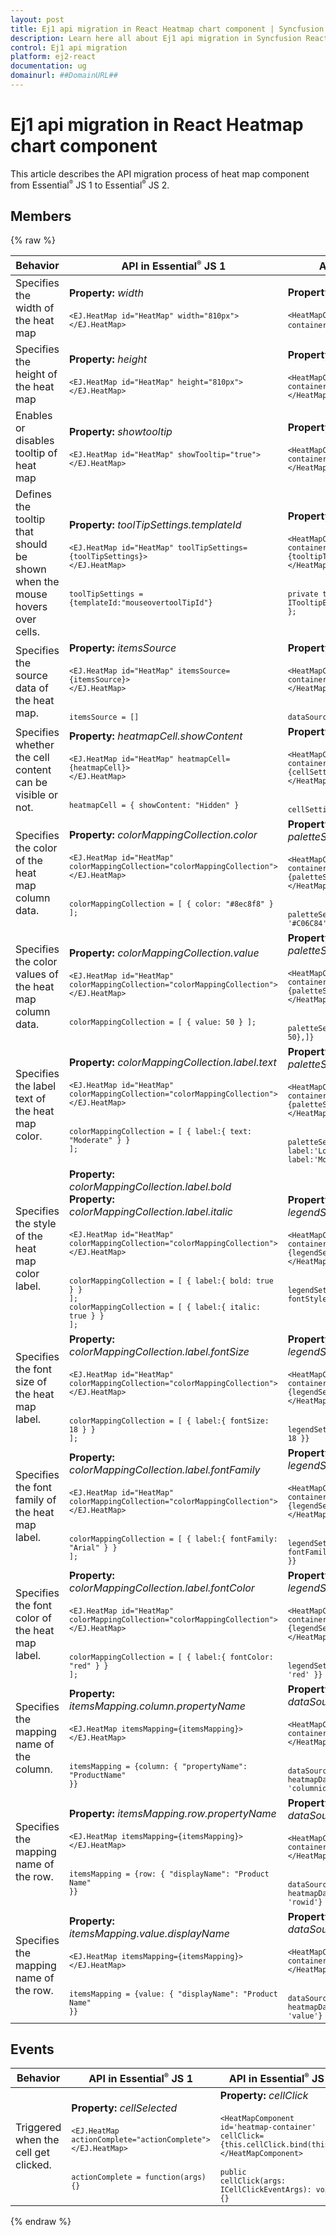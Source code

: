 ```yaml
---
layout: post
title: Ej1 api migration in React Heatmap chart component | Syncfusion
description: Learn here all about Ej1 api migration in Syncfusion React Heatmap chart component of Syncfusion Essential JS 2 and more.
control: Ej1 api migration 
platform: ej2-react
documentation: ug
domainurl: ##DomainURL##
---
```


# Ej1 api migration in React Heatmap chart component

This article describes the API migration process of heat map component from Essential<sup style="font-size:70%">&reg;</sup> JS 1 to Essential<sup style="font-size:70%">&reg;</sup> JS 2.

## Members

{% raw %}

| **Behavior** | **API in Essential<sup style="font-size:70%">&reg;</sup> JS 1** | **API in Essential<sup style="font-size:70%">&reg;</sup> JS 2** |
| --- | --- | --- |
| Specifies the width of the heat map | **Property:**  *width*<br/><br/><code>`<EJ.HeatMap id="HeatMap" width="810px">`<br/>`</EJ.HeatMap>`</code>| **Property:**  *width*<br/><br/><code>`<HeatMapComponent id='heatmap-container' width={'300px'}>`</HeatMapComponent>`</code>|
| Specifies the height of the heat map| **Property:**  *height*<br/><br/><code>`<EJ.HeatMap id="HeatMap" height="810px">`<br/>`</EJ.HeatMap>`</code>| **Property:**  *height*<br/><br/><code>`<HeatMapComponent id='heatmap-container' height={'300px'}>`<br/>`</HeatMapComponent>`</code>|
| Enables or disables tooltip of heat map| **Property:**  *showtooltip*<br/><br/><code>`<EJ.HeatMap id="HeatMap" showTooltip="true">`<br/>`</EJ.HeatMap>`</code>| **Property:**  *showTooltip*<br/><br/><code>`<HeatMapComponent id='heatmap-container' showTooltip = { true }>`<br/>`</HeatMapComponent>`</code>|
| Defines the tooltip that should be shown when the mouse hovers over cells.| **Property:**  *toolTipSettings.templateId*<br/><br/><code>`<EJ.HeatMap id="HeatMap" toolTipSettings={toolTipSettings}>`<br/>`</EJ.HeatMap>`<br> <br><code>toolTipSettings = {templateId:"mouseovertoolTipId"}</code>|**Property:**  *tooltipRender*<br/><br/><code>`<HeatMapComponent id='heatmap-container' tooltipRender={tooltipTemplate}>`<br/>`</HeatMapComponent>`<br> <br><code>private tooltipTemplate(args: ITooltipEventArgs): void { };</code>|
| Specifies the source data of the heat map.| **Property:**  *itemsSource*<br/><br/><code>`<EJ.HeatMap id="HeatMap" itemsSource={itemsSource}>`<br/>`</EJ.HeatMap>`<br> <br><code>itemsSource = []</code>| **Property:**  *dataSource*<br/><br/><code>`<HeatMapComponent id='heatmap-container' dataSource={dataSource}>`<br>`</HeatMapComponent>`<br> <br><code>dataSource = []</code>|
| Specifies whether the cell content can be visible or not.| **Property:**  *heatmapCell.showContent*<br/><br/><code>`<EJ.HeatMap id="HeatMap" heatmapCell={heatmapCell}>`<br/>`</EJ.HeatMap>`<br> <br><code>heatmapCell = { showContent: "Hidden" }</code>| **Property:**  *cellSettings.showLabel* <br><br><code>`<HeatMapComponent id='heatmap-container' cellSettings={cellSettings}>`<br>`</HeatMapComponent>`<br> <br><code>cellSettings = {showLabel: false}</code>|
| Specifies the color of the heat map column data.| **Property:**  *colorMappingCollection.color*<br/><br/><code>`<EJ.HeatMap id="HeatMap" colorMappingCollection="colorMappingCollection">`<br>`</EJ.HeatMap>`<br> <br><code>colorMappingCollection = [ { color: "#8ec8f8" } ];</code>| **Property:**  *paletteSettings.palette.color*<br/><br/><code>`<HeatMapComponent id='heatmap-container' paletteSettings={paletteSettings}>`<br>`</HeatMapComponent>`<br> <br><code>paletteSettings = {palette: [{ color: '#C06C84'},]}</code>|
| Specifies the color values of the heat map column data.| **Property:**  *colorMappingCollection.value*<br/><br/><code>`<EJ.HeatMap id="HeatMap" colorMappingCollection="colorMappingCollection">`<br>`</EJ.HeatMap>`<br> <br><code>colorMappingCollection = [ { value: 50 } ];</code>| **Property:**  *paletteSettings.palette.value*<br/><br/><code>`<HeatMapComponent id='heatmap-container' paletteSettings={paletteSettings}>`<br>`</HeatMapComponent>`<br> <br><code>paletteSettings = {palette: [{ value: 50},]}</code>|
| Specifies the label text of the heat map color.| **Property:**  *colorMappingCollection.label.text*<br/><br/><code>`<EJ.HeatMap id="HeatMap" colorMappingCollection="colorMappingCollection">`<br>`</EJ.HeatMap>`<br> <br><code>colorMappingCollection = [ { label:{ text: "Moderate" } } ];</code>| **Property:**  *paletteSettings.palette.label*<br/><br/><code>`<HeatMapComponent id='heatmap-container' paletteSettings={paletteSettings}>`<br>`</HeatMapComponent>`<br> <br><code>paletteSettings = {palette: [{ label:'Low' },{ label:'Moderate' }]}</code>|
| Specifies the style of the heat map color label.| **Property:**  *colorMappingCollection.label.bold* **Property:**  *colorMappingCollection.label.italic*<br/><br/><code>`<EJ.HeatMap id="HeatMap" colorMappingCollection="colorMappingCollection">`<br>`</EJ.HeatMap>`<br> <br><code>colorMappingCollection = [ { label:{ bold: true } } ];<br>colorMappingCollection = [ { label:{ italic: true } } ];</code>| **Property:**  *legendSettings.textStyle.fontStyle*<br/><br/><code>`<HeatMapComponent id='heatmap-container' legendSettings={legendSettings}>`<br>`</HeatMapComponent>`<br> <br><code>legendSettings = {textStyle: { fontStyle:'bold' }}</code>|
| Specifies the font size of the heat map label.| **Property:**  *colorMappingCollection.label.fontSize*<br/><br/><code>`<EJ.HeatMap id="HeatMap" colorMappingCollection="colorMappingCollection">`<br>`</EJ.HeatMap>`<br> <br><code>colorMappingCollection = [ { label:{ fontSize: 18 } } ];</code>| **Property:**  *legendSettings.textStyle.size*<br/><br/><code>`<HeatMapComponent id='heatmap-container' legendSettings={legendSettings}>`<br>`</HeatMapComponent>`<br> <br><code>legendSettings = {textStyle: { size: 18 }}</code>|
| Specifies the font family of the heat map label.| **Property:**  *colorMappingCollection.label.fontFamily*<br/><br/><code>`<EJ.HeatMap id="HeatMap" colorMappingCollection="colorMappingCollection">`<br>`</EJ.HeatMap>`<br> <br><code>colorMappingCollection = [ { label:{ fontFamily: "Arial" } } ];</code>| **Property:**  *legendSettings.textStyle.fontFamily*<br/><br/><code>`<HeatMapComponent id='heatmap-container' legendSettings={legendSettings}>`<br>`</HeatMapComponent>`<br> <br><code>legendSettings = {textStyle: { fontFamily: 'Arial' }}</code>|
| Specifies the font color of the heat map label.| **Property:**  *colorMappingCollection.label.fontColor*<br/><br/><code>`<EJ.HeatMap id="HeatMap" colorMappingCollection="colorMappingCollection">`<br>`</EJ.HeatMap>`<br> <br><code>colorMappingCollection = [ { label:{ fontColor: "red" } } ];</code>|**Property:**  *legendSettings.textStyle.fontFamily*<br/><br/><code>`<HeatMapComponent id='heatmap-container' legendSettings={legendSettings}>`<br>`</HeatMapComponent>`<br> <br><code>legendSettings = {textStyle: { color: 'red' }}</code>|
| Specifies the mapping name of the column.| **Property:**  *itemsMapping.column.propertyName*<br/><br/><code>`<EJ.HeatMap itemsMapping={itemsMapping}>`<br>`</EJ.HeatMap>`<br> <br><code>itemsMapping = {column: { "propertyName": "ProductName" }}</code>|**Property:**  *dataSource.yDataMapping*<br/><br/><code>`<HeatMapComponent id='heatmap-container' dataSource={dataSource}>`<br>`</HeatMapComponent>`<br> <br><code>dataSource = {data: heatmapData,yDataMapping: 'columnid'}</code>|
| Specifies the mapping name of the row.| **Property:**  *itemsMapping.row.propertyName*<br/><br/><code>`<EJ.HeatMap itemsMapping={itemsMapping}>`<br>`</EJ.HeatMap>`<br> <br><code>itemsMapping = {row: { "displayName": "Product Name" }}</code>|**Property:**  *dataSource.xDataMapping*<br/><br/><code>`<HeatMapComponent id='heatmap-container' dataSource={dataSource}>`<br>`</HeatMapComponent>`<br> <br><code>dataSource = {data: heatmapData,xDataMapping: 'rowid'}</code>
| Specifies the mapping name of the row.</b>| **Property:**  *itemsMapping.value.displayName*<br/><br/><code>`<EJ.HeatMap itemsMapping={itemsMapping}>`<br>`</EJ.HeatMap>`<br> <br><code>itemsMapping = {value: { "displayName": "Product Name" }}</code>| **Property:**  *dataSource.valueMapping*<br/><br/><code>`<HeatMapComponent id='heatmap-container' dataSource={dataSource}>`<br>`</HeatMapComponent>`<br> <br><code>dataSource = {data: heatmapData,valueMapping: 'value'}</code>|

## Events

| **Behavior** | **API in Essential<sup style="font-size:70%">&reg;</sup> JS 1** | **API in Essential<sup style="font-size:70%">&reg;</sup> JS 2** |
| --- | --- | --- |
| Triggered when the cell get clicked.| **Property:**  *cellSelected*<br/><br/><code>`<EJ.HeatMap actionComplete="actionComplete">`<br>`</EJ.HeatMap>`<br> <br><code>actionComplete = function(args) {}</code>|**Property:**  *cellClick*<br/><br/><code>`<HeatMapComponent id='heatmap-container' cellClick={this.cellClick.bind(this)}>`<br>`</HeatMapComponent>`<br><br><code>public cellClick(args: ICellClickEventArgs): void {} </code>|

{% endraw %}